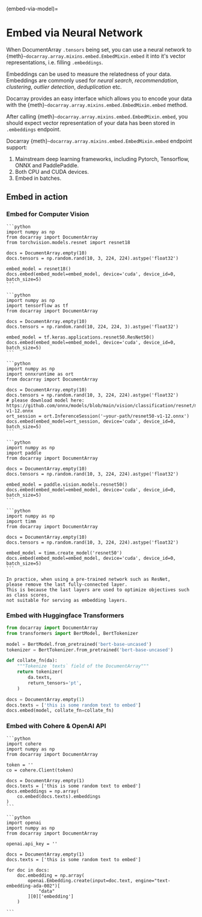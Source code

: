 (embed-via-model)=
# Embed via Neural Network

When DocumentArray `.tensors` being set,
you can use a neural network to {meth}`~docarray.array.mixins.embed.EmbedMixin.embed` it into it's vector representations,
i.e. filling `.embeddings`.

Embeddings can be used to measure the relatedness of your data.
Embeddings are commonly used for *neural search*, *recommendation*, *clustering*, *outlier detection*, *deduplication* etc.

Docarray provides an easy interface which allows you to encode your data with
the {meth}`~docarray.array.mixins.embed.EmbedMixin.embed` method.

After calling {meth}`~docarray.array.mixins.embed.EmbedMixin.embed`,
you should expect vector representation of your data has been stored in `.embeddings` endpoint.

Docarray {meth}`~docarray.array.mixins.embed.EmbedMixin.embed` endpoint support:

1. Mainstream deep learning frameworks, including Pytorch, Tensorflow, ONNX and PaddlePaddle.
2. Both CPU and CUDA devices.
3. Embed in batches.

## Embed in action

### Embed for Computer Vision

````{tab} Torchvision ResNet50
```python
import numpy as np
from docarray import DocumentArray
from torchvision.models.resnet import resnet18

docs = DocumentArray.empty(10)
docs.tensors = np.random.rand(10, 3, 224, 224).astype('float32')

embed_model = resnet18()
docs.embed(embed_model=embed_model, device='cuda', device_id=0, batch_size=5)
```
````
````{tab} Tensorflow ResNet50
```python
import numpy as np
import tensorflow as tf
from docarray import DocumentArray

docs = DocumentArray.empty(10)
docs.tensors = np.random.rand(10, 224, 224, 3).astype('float32')

embed_model = tf.keras.applications.resnet50.ResNet50()
docs.embed(embed_model=embed_model, device='cuda', device_id=0, batch_size=5)
```
````
````{tab} ONNX ResNet50
```python
import numpy as np
import onnxruntime as ort
from docarray import DocumentArray

docs = DocumentArray.empty(10)
docs.tensors = np.random.rand(10, 3, 224, 224).astype('float32')
# please download model here: https://github.com/onnx/models/blob/main/vision/classification/resnet/model/resnet50-v1-12.onnx
ort_session = ort.InferenceSession('~your-path/resnet50-v1-12.onnx')
docs.embed(embed_model=ort_session, device='cuda', device_id=0, batch_size=5)
```
````
````{tab} PaddlePaddle ResNet50
```python
import numpy as np
import paddle
from docarray import DocumentArray

docs = DocumentArray.empty(10)
docs.tensors = np.random.rand(10, 3, 224, 224).astype('float32')

embed_model = paddle.vision.models.resnet50()
docs.embed(embed_model=embed_model, device='cuda', device_id=0, batch_size=5)
```
````
````{tab} Timm ResNet50
```python
import numpy as np
import timm
from docarray import DocumentArray

docs = DocumentArray.empty(10)
docs.tensors = np.random.rand(10, 3, 224, 224).astype('float32')

embed_model = timm.create_model('resnet50')
docs.embed(embed_model=embed_model, device='cuda', device_id=0, batch_size=5)
```
````

```{important}
In practice, when using a pre-trained network such as ResNet,
please remove the last fully-connected layer.
This is because the last layers are used to optimize objectives such as class scores,
not suitable for serving as embedding layers.
```


### Embed with Huggingface Transformers

```python
from docarray import DocumentArray
from transformers import BertModel, BertTokenizer

model = BertModel.from_pretrained('bert-base-uncased')
tokenizer = BertTokenizer.from_pretrained('bert-base-uncased')

def collate_fn(da):
    """Tokenize `texts` field of the DocumentArray"""
    return tokenizer(
        da.texts,
        return_tensors='pt',
    )

docs = DocumentArray.empty(1)
docs.texts = ['this is some random text to embed']
docs.embed(model, collate_fn=collate_fn)
```

### Embed with Cohere & OpenAI API

````{tab} Cohere
```python
import cohere
import numpy as np
from docarray import DocumentArray

token = ''
co = cohere.Client(token)

docs = DocumentArray.empty(1)
docs.texts = ['this is some random text to embed']
docs.embeddings = np.array(
    co.embed(docs.texts).embeddings
)
```
````
````{tab} OpenAI
```python
import openai
import numpy as np
from docarray import DocumentArray

openai.api_key = ''

docs = DocumentArray.empty(1)
docs.texts = ['this is some random text to embed']

for doc in docs:
    doc.embedding = np.array(
        openai.Embedding.create(input=doc.text, engine="text-embedding-ada-002")[
            "data"
        ][0]['embedding']
    )

```
````
